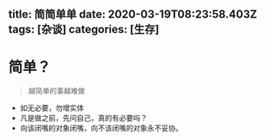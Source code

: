 title: 简简单单
date: 2020-03-19T08:23:58.403Z
tags: [杂谈]
categories: [生存]
---
# 简单？
> 越简单的事越难做

- 如无必要，勿增实体
- 凡是做之前，先问自己，真的有必要吗？
- 向该闭嘴的对象闭嘴，向不该闭嘴的对象永不妥协。